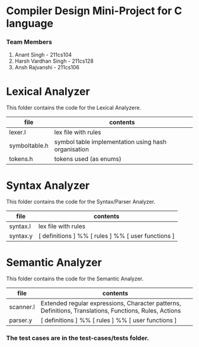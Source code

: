 Compiler Design Mini-Project for C language
============================================

### Team Members
 1. Anant Singh - 211cs104
 2. Harsh Vardhan Singh - 211cs128
 3. Ansh Rajvanshi - 211cs106

# Lexical Analyzer

This folder contains the code for the Lexical Analyzere.

|file|contents|
|----|--------|
|lexer.l|lex file with rules|
|symboltable.h|symbol table implementation using hash organisation|
|tokens.h| tokens used (as enums)|

# Syntax Analyzer

This folder contains the code for the Syntax/Parser Analyzer.

|file|contents|
|----|--------|
|syntax.l| lex file with rules|
|syntax.y|[ definitions ] %% [ rules ] %% [ user functions ]|

# Semantic Analyzer

This folder contains the code for the Semantic Analyzer.

|file|contents|
|----|--------|
|scanner.l|Extended regular expressions, Character patterns, Definitions, Translations, Functions, Rules, Actions|
|parser.y|[ definitions ] %% [ rules ] %% [ user functions ]|

### The test cases are in the test-cases/tests folder.

